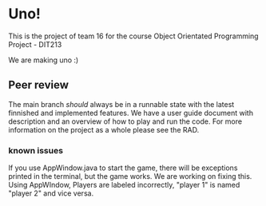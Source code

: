 # Uno!
This is the project of team 16 for the course Object Orientated Programming Project - DIT213

We are making uno :)
## Peer review
The main branch *should* always be in a runnable state with the latest finnished and implemented features. 
We have a user guide document with description and an overview of how to play and run the code. For more information on the project as a whole please see the RAD.

### known issues
If you use AppWindow.java to start the game, there will be exceptions printed in the terminal, but the game works. We are working on fixing this.
Using AppWIndow, Players are labeled incorrectly, "player 1" is named "player 2" and vice versa.
